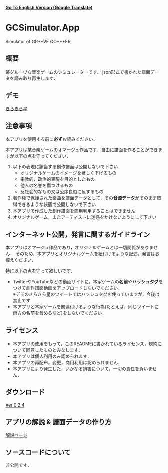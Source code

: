[**Go To English Version (Google Translate)**](https://translate.google.com/translate?sl=auto&tl=en&u=https%3A%2F%2Fgithub.com%2FYamamoto0773%2FGCSimulator.App%2Fblob%2Fmaster%2FREADME.md)

# GCSimulator.App
Simulator of GR\*\*VE CO\*\*\*ER

## 概要
某グルーヴな音楽ゲームのシミュレーターです．
json形式で書かれた譜面データを読み取り再生します．


## デモ
[きらきら星](https://twitter.com/nanami0634/status/1254157818376056832)


## 注意事項
本アプリを使用する前に**必ず**お読みください．

本アプリは某音楽ゲームのオマージュ作品です．自由に譜面を作ることができますが以下の点を守ってください．

1. 以下の表現に該当する創作譜面は公開しないで下さい
    - オリジナルゲームのイメージを著しく下げるもの
    - 宗教的，政治的表現を目的としたもの
    - 他人の名誉を傷つけるもの
    - 反社会的なもの又は公序良俗に反するもの
2. 著作権で保護された楽曲を譜面データとして，その**音源データ**がそのまま取得できるような状態で公開しないで下さい
2. 本アプリで作成した創作譜面を商用利用することはできません
2. オリジナルゲーム，またアーティストに迷惑をかけないようにして下さい

## インターネット公開，発言に関するガイドライン
本アプリはオマージュ作品であり，オリジナルゲームとは一切関係がありません．
そのため，本アプリとオリジナルゲームを紐付けるような記述，発言はお控えください．

特に以下の点を守って欲しいです．
- TwitterやYouTubeなどの動画サイトに，本家ゲームの**名前**や**ハッシュタグ**をつけて創作譜面動画をアップロードしないでください．\
  ※デモのきらきら星のツイートではハッシュタグを使っていますが，今後は禁止です
- 本アプリと本家ゲームを関連付けるような行為(たとえば，同じツイートに両方の名前を含めるなど)をしないでください．


## ライセンス
- 本アプリの使用をもって，このREADMEに書かれているライセンス，規約について同意したものとみなします．
- 本アプリは個人利用のみ認められます．
- 本アプリの再配布，変更，商用利用は認められません．
- 本アプリにより発生した，いかなる損害について，一切の責任を負いません．

## ダウンロード
[Ver 0.2.4](../../releases/tag/v0.2.4)

## アプリの解説 & 譜面データの作り方
[解説ページ](../../wiki)

## ソースコードについて
非公開です．



